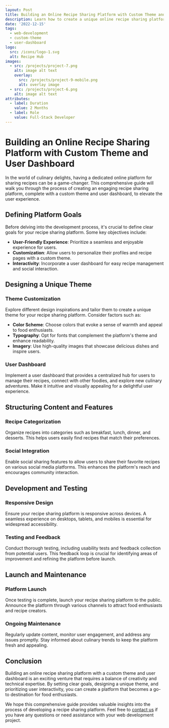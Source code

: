 ```yaml
---
layout: Post
title: Building an Online Recipe Sharing Platform with Custom Theme and User Dashboard
description: Learn how to create a unique online recipe sharing platform, complete with a custom theme and user dashboard, to enhance user engagement.
date: '2022-12-15'
tags:
  - web-development
  - custom-theme
  - user-dashboard
logo:
  src: /icons/logo-1.svg
  alt: Recipe Hub
images:
  - src: /projects/project-7.png
    alt: image alt text
    overlay:
      src: /projects/project-9-mobile.png
      alt: overlay image
  - src: /projects/project-6.png
    alt: image alt text
attributes:
  - label: Duration
    value: 2 Months
  - label: Role
    value: Full-Stack Developer
---
```


# Building an Online Recipe Sharing Platform with Custom Theme and User Dashboard

In the world of culinary delights, having a dedicated online platform for sharing recipes can be a game-changer. This comprehensive guide will walk you through the process of creating an engaging recipe sharing platform, complete with a custom theme and user dashboard, to elevate the user experience.

## Defining Platform Goals

Before delving into the development process, it's crucial to define clear goals for your recipe sharing platform. Some key objectives include:

- **User-Friendly Experience**: Prioritize a seamless and enjoyable experience for users.
- **Customization**: Allow users to personalize their profiles and recipe pages with a custom theme.
- **Interactivity**: Incorporate a user dashboard for easy recipe management and social interaction.

## Designing a Unique Theme

### Theme Customization

Explore different design inspirations and tailor them to create a unique theme for your recipe sharing platform. Consider factors such as:

- **Color Scheme**: Choose colors that evoke a sense of warmth and appeal to food enthusiasts.
- **Typography**: Opt for fonts that complement the platform's theme and enhance readability.
- **Imagery**: Use high-quality images that showcase delicious dishes and inspire users.

### User Dashboard

Implement a user dashboard that provides a centralized hub for users to manage their recipes, connect with other foodies, and explore new culinary adventures. Make it intuitive and visually appealing for a delightful user experience.

## Structuring Content and Features

### Recipe Categorization

Organize recipes into categories such as breakfast, lunch, dinner, and desserts. This helps users easily find recipes that match their preferences.

### Social Integration

Enable social sharing features to allow users to share their favorite recipes on various social media platforms. This enhances the platform's reach and encourages community interaction.

## Development and Testing

### Responsive Design

Ensure your recipe sharing platform is responsive across devices. A seamless experience on desktops, tablets, and mobiles is essential for widespread accessibility.

### Testing and Feedback

Conduct thorough testing, including usability tests and feedback collection from potential users. This feedback loop is crucial for identifying areas of improvement and refining the platform before launch.

## Launch and Maintenance

### Platform Launch

Once testing is complete, launch your recipe sharing platform to the public. Announce the platform through various channels to attract food enthusiasts and recipe creators.

### Ongoing Maintenance

Regularly update content, monitor user engagement, and address any issues promptly. Stay informed about culinary trends to keep the platform fresh and appealing.

## Conclusion

Building an online recipe sharing platform with a custom theme and user dashboard is an exciting venture that requires a balance of creativity and technical expertise. By setting clear goals, designing a unique theme, and prioritizing user interactivity, you can create a platform that becomes a go-to destination for food enthusiasts.

We hope this comprehensive guide provides valuable insights into the process of developing a recipe sharing platform. Feel free to [contact us](mailto:addictedarun4@gmail.com) if you have any questions or need assistance with your web development project.
